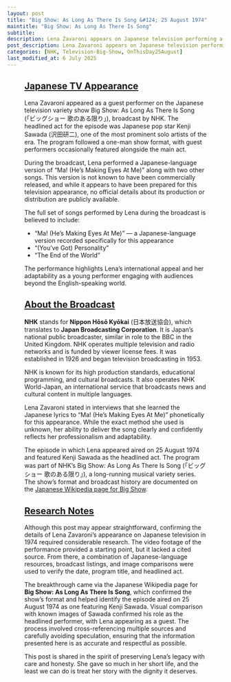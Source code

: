 ```yaml
---
layout: post
title: "Big Show: As Long As There Is Song &#124; 25 August 1974"
maintitle: "Big Show: As Long As There Is Song"
subtitle:
description: Lena Zavaroni appears on Japanese television performing a selection of songs, including a Japanese-language version of her debut hit.
post_description: Lena Zavaroni appears on Japanese television performing a selection of songs, including a Japanese-language version of her debut hit.
categories: [NHK, Television-Big-Show, OnThisDay25August]
last_modified_at: 6 July 2025
---
```


<figure class="fig3">
<div class="CardLayout">
<div class="CardItem"><h2 id="infobox1" class="infobox"><a href="#infobox1">Japanese TV Appearance</a></h2>
<div class="CardItem split">
<p>Lena Zavaroni appeared as a guest performer on the Japanese television variety show Big Show: As Long As There Is Song (「ビッグショー 歌のある限り」), broadcast by NHK. The headlined act for the episode was Japanese pop star Kenji Sawada (沢田研二), one of the most prominent solo artists of the era. The program followed a one-man show format, with guest performers occasionally featured alongside the main act.</p>

<p>During the broadcast, Lena performed a Japanese-language version of “Ma! (He’s Making Eyes At Me)” along with two other songs. This version is not known to have been commercially released, and while it appears to have been prepared for this television appearance, no official details about its production or distribution are publicly available.</p>

<p>The full set of songs performed by Lena during the broadcast is believed to include:</p>
<ul>
  <li>“Ma! (He’s Making Eyes At Me)” — a Japanese-language version recorded specifically for this appearance</li>
  <li>“(You’ve Got) Personality”</li>
  <li>“The End of the World”</li>
</ul>

<p>The performance highlights Lena’s international appeal and her adaptability as a young performer engaging with audiences beyond the English-speaking world.</p>
</div></div></div>
</figure>

<figure class="fig3">
<div class="CardLayout">
<div class="CardItem"><h2 id="infobox2" class="infobox"><a href="#infobox2">About the Broadcast</a></h2>
<div class="CardItem split">
<p><strong>NHK</strong> stands for <strong>Nippon Hōsō Kyōkai</strong> (日本放送協会), which translates to <strong>Japan Broadcasting Corporation</strong>. It is Japan’s national public broadcaster, similar in role to the BBC in the United Kingdom. NHK operates multiple television and radio networks and is funded by viewer license fees. It was established in 1926 and began television broadcasting in 1953.</p>

<p>NHK is known for its high production standards, educational programming, and cultural broadcasts. It also operates NHK World-Japan, an international service that broadcasts news and cultural content in multiple languages.</p>

<p>Lena Zavaroni stated in interviews that she learned the Japanese lyrics to “Ma! (He’s Making Eyes At Me)” phonetically for this appearance. While the exact method she used is unknown, her ability to deliver the song clearly and confidently reflects her professionalism and adaptability.</p>

<p>The episode in which Lena appeared aired on 25 August 1974 and featured Kenji Sawada as the headlined act. The program was part of NHK’s Big Show: As Long As There Is Song (「ビッグショー 歌のある限り」), a long-running musical variety series. The show’s format and broadcast history are documented on the <a href="https://ja.wikipedia.org/wiki/%E3%83%93%E3%83%83%E3%82%B0%E3%82%B7%E3%83%A7%E3%83%BC_%28%E3%83%86%E3%83%AC%E3%83%93%E7%95%AA%E7%B5%84%29" target="_blank" rel="noopener noreferrer">Japanese Wikipedia page for Big Show</a>.</p>
</div></div></div>
</figure>

<figure class="fig3">
<div class="CardLayout">
<div class="CardItem"><h2 id="infobox3" class="infobox"><a href="#infobox3">Research Notes</a></h2>
<div class="CardItem split">
<p>Although this post may appear straightforward, confirming the details of Lena Zavaroni’s appearance on Japanese television in 1974 required considerable research. The video footage of the performance provided a starting point, but it lacked a cited source. From there, a combination of Japanese-language resources, broadcast listings, and image comparisons were used to verify the date, program title, and headlined act.</p>

<p>The breakthrough came via the Japanese Wikipedia page for <strong>Big Show: As Long As There Is Song</strong>, which confirmed the show’s format and helped identify the episode aired on 25 August 1974 as one featuring Kenji Sawada. Visual comparison with known images of Sawada confirmed his role as the headlined performer, with Lena appearing as a guest. The process involved cross-referencing multiple sources and carefully avoiding speculation, ensuring that the information presented here is as accurate and respectful as possible.</p>

<p>This post is shared in the spirit of preserving Lena’s legacy with care and honesty. She gave so much in her short life, and the least we can do is treat her story with the dignity it deserves.</p>
</div></div></div>
</figure>
